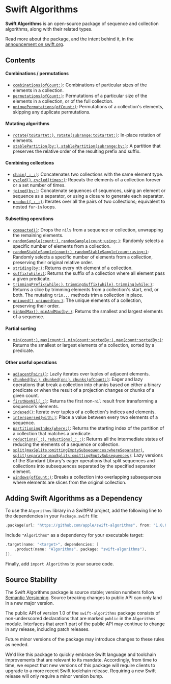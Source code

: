 # Swift Algorithms

**Swift Algorithms** is an open-source package of sequence and collection algorithms, along with their related types.

Read more about the package, and the intent behind it, in the [announcement on swift.org](https://swift.org/blog/swift-algorithms/).

## Contents

#### Combinations / permutations

- [`combinations(ofCount:)`](https://github.com/apple/swift-algorithms/blob/main/Guides/Combinations.md): Combinations of particular sizes of the elements in a collection.
- [`permutations(ofCount:)`](https://github.com/apple/swift-algorithms/blob/main/Guides/Permutations.md): Permutations of a particular size of the elements in a collection, or of the full collection.
- [`uniquePermutations(ofCount:)`](https://github.com/apple/swift-algorithms/blob/main/Guides/Permutations.md): Permutations of a collection's elements, skipping any duplicate permutations.

#### Mutating algorithms

- [`rotate(toStartAt:)`, `rotate(subrange:toStartAt:)`](https://github.com/apple/swift-algorithms/blob/main/Guides/Rotate.md): In-place rotation of elements.
- [`stablePartition(by:)`, `stablePartition(subrange:by:)`](https://github.com/apple/swift-algorithms/blob/main/Guides/Partition.md): A partition that preserves the relative order of the resulting prefix and suffix.

#### Combining collections

- [`chain(_:_:)`](https://github.com/apple/swift-algorithms/blob/main/Guides/Chain.md): Concatenates two collections with the same element type. 
- [`cycled()`, `cycled(times:)`](https://github.com/apple/swift-algorithms/blob/main/Guides/Cycle.md): Repeats the elements of a collection forever or a set number of times.
- [`joined(by:)`](https://github.com/apple/swift-algorithms/blob/main/Guides/Joined.md): Concatenate sequences of sequences, using an element or sequence as a separator, or using a closure to generate each separator. 
- [`product(_:_:)`](https://github.com/apple/swift-algorithms/blob/main/Guides/Product.md): Iterates over all the pairs of two collections; equivalent to nested `for`-`in` loops.

#### Subsetting operations

- [`compacted()`](https://github.com/apple/swift-algorithms/blob/main/Guides/Compacted.md): Drops the `nil`s from a sequence or collection, unwrapping the remaining elements.
- [`randomSample(count:)`, `randomSample(count:using:)`](https://github.com/apple/swift-algorithms/blob/main/Guides/RandomSampling.md): Randomly selects a specific number of elements from a collection.
- [`randomStableSample(count:)`, `randomStableSample(count:using:)`](https://github.com/apple/swift-algorithms/blob/main/Guides/RandomSampling.md): Randomly selects a specific number of elements from a collection, preserving their original relative order.
- [`striding(by:)`](https://github.com/apple/swift-algorithms/blob/main/Guides/Stride.md): Returns every nth element of a collection.
- [`suffix(while:)`](https://github.com/apple/swift-algorithms/blob/main/Guides/Suffix.md): Returns the suffix of a collection where all element pass a given predicate.
- [`trimmingPrefix(while:)`, `trimmingSuffix(while)`, `trimming(while:)`](https://github.com/apple/swift-algorithms/blob/main/Guides/Trim.md): Returns a slice by trimming elements from a collection's start, end, or both. The mutating `trim...` methods trim a collection in place.
- [`uniqued()`, `uniqued(on:)`](https://github.com/apple/swift-algorithms/blob/main/Guides/Unique.md): The unique elements of a collection, preserving their order.
- [`minAndMax()`, `minAndMax(by:)`](https://github.com/apple/swift-algorithms/blob/main/Guides/MinMax.md): Returns the smallest and largest elements of a sequence.

#### Partial sorting

- [`min(count:)`, `max(count:)`, `min(count:sortedBy:)`, `max(count:sortedBy:)`](https://github.com/apple/swift-algorithms/blob/main/Guides/MinMax.md): Returns the smallest or largest elements of a collection, sorted by a predicate.

#### Other useful operations

- [`adjacentPairs()`](https://github.com/apple/swift-algorithms/blob/main/Guides/AdjacentPairs.md): Lazily iterates over tuples of adjacent elements.
- [`chunked(by:)`, `chunked(on:)`, `chunks(ofCount:)`](https://github.com/apple/swift-algorithms/blob/main/Guides/Chunked.md): Eager and lazy operations that break a collection into chunks based on either a binary predicate or when the result of a projection changes or chunks of a given count.
- [`firstNonNil(_:)`](https://github.com/apple/swift-algorithms/blob/main/Guides/FirstNonNil.md): Returns the first non-`nil` result from transforming a sequence's elements.
- [`indexed()`](https://github.com/apple/swift-algorithms/blob/main/Guides/Indexed.md): Iterate over tuples of a collection's indices and elements. 
- [`interspersed(with:)`](https://github.com/apple/swift-algorithms/blob/main/Guides/Intersperse.md): Place a value between every two elements of a sequence.
- [`partitioningIndex(where:)`](https://github.com/apple/swift-algorithms/blob/main/Guides/Partition.md): Returns the starting index of the partition of a collection that matches a predicate.
- [`reductions(_:)`, `reductions(_:_:)`](https://github.com/apple/swift-algorithms/blob/main/Guides/Reductions.md): Returns all the intermediate states of reducing the elements of a sequence or collection.
- [`split(maxSplits:omittingEmptySubsequences:whereSeparator)`, `split(separator:maxSplits:omittingEmptySubsequences)`](https://github.com/apple/swift-algorithms/blob/main/Guides/Split.md): Lazy versions of the Standard Library's eager operations that split sequences and collections into subsequences separated by the specified separator element.
- [`windows(ofCount:)`](https://github.com/apple/swift-algorithms/blob/main/Guides/Windows.md): Breaks a collection into overlapping subsequences where elements are slices from the original collection.

## Adding Swift Algorithms as a Dependency

To use the `Algorithms` library in a SwiftPM project, 
add the following line to the dependencies in your `Package.swift` file:

```swift
.package(url: "https://github.com/apple/swift-algorithms", from: "1.0.0"),
```

Include `"Algorithms"` as a dependency for your executable target:

```swift
.target(name: "<target>", dependencies: [
    .product(name: "Algorithms", package: "swift-algorithms"),
]),
```

Finally, add `import Algorithms` to your source code.

## Source Stability

The Swift Algorithms package is source stable; version numbers follow [Semantic Versioning](https://semver.org/). Source breaking changes to public API can only land in a new major version.

The public API of version 1.0 of the `swift-algorithms` package consists of non-underscored declarations that are marked `public` in the `Algorithms` module. Interfaces that aren't part of the public API may continue to change in any release, including patch releases.

Future minor versions of the package may introduce changes to these rules as needed.

We'd like this package to quickly embrace Swift language and toolchain improvements that are relevant to its mandate. Accordingly, from time to time, we expect that new versions of this package will require clients to upgrade to a more recent Swift toolchain release. Requiring a new Swift release will only require a minor version bump.
